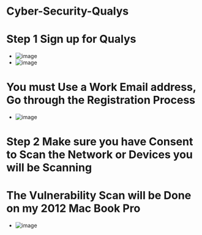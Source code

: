 # Cyber-Security-Qualys
# Step 1 Sign up for Qualys
 * ![image](https://github.com/rogerbarrow/Cyber-Security-Qualys/assets/46138186/885f0aa4-5a05-4f63-bd76-f47914b52761)
 * ![image](https://github.com/rogerbarrow/Cyber-Security-Qualys/assets/46138186/e5a0fd7a-7d36-4bf9-8e2f-4fc3ccf3a94d)
# You must Use a Work Email address, Go through the Registration Process
 * ![image](https://github.com/rogerbarrow/Cyber-Security-Qualys/assets/46138186/8d73f7f3-76c3-4586-8448-975405f44156)

# Step 2 Make sure you have Consent to Scan the Network or Devices you will be Scanning 
# The Vulnerability Scan will be Done on my 2012 Mac Book Pro
  * ![image](https://github.com/rogerbarrow/Cyber-Security-Qualys/assets/46138186/e2d06ede-3308-4f30-bb58-9b24c7d5f893)
